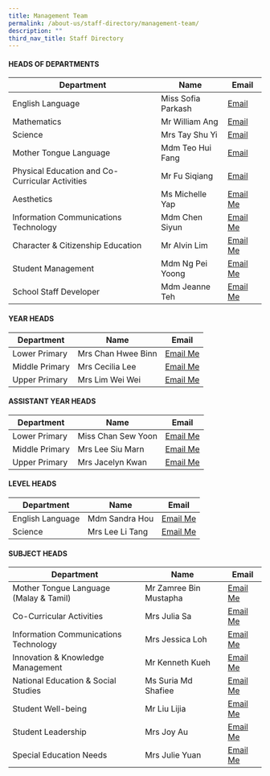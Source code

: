 ```yaml
---
title: Management Team
permalink: /about-us/staff-directory/management-team/
description: ""
third_nav_title: Staff Directory
---
```

#### HEADS OF DEPARTMENTS

| Department | Name | Email |
| -------- | -------- | -------- |
| English Language     | Miss Sofia Parkash     | <a href="mailto:sofia_gita_parkash@moe.edu.sg" target="">Email</a>     |
| Mathematics     | Mr William Ang     | <a href="mailto:ang_kia_wei_william@moe.edu.sg" target="">Email</a>     |
| Science     | Mrs Tay Shu Yi     | <a href="mailto:wee_shu_yi@moe.edu.sg" target="">Email</a>     |
| Mother Tongue Language     | Mdm Teo Hui Fang    | <a href="mailto:teo_hui_fang@moe.edu.sg" target="">Email</a>     |
| Physical Education and Co-Curricular Activities     | Mr Fu Siqiang    | <a href="mailto:u_siqiang@moe.edu.sg" target="">Email</a>    |
| Aesthetics     | Ms Michelle Yap     | [Email Me](yap_hui_ching_michelle@moe.edu.sg)     |
| Information Communications Technology    | Mdm Chen Siyun    | [Email Me](chen_siyun@moe.edu.sg)     |
| Character &amp; Citizenship Education     | Mr Alvin Lim     | [Email Me](alvin_lim_hsu_jin@moe.edu.sg)    |
| Student Management    | Mdm Ng Pei Yoong   | [Email Me](ng_pei_yoong@moe.edu.sg)    |
| School Staff Developer     | Mdm Jeanne Teh     | [Email Me](teh_hsiao_chuin@moe.edu.sg)    |

#### YEAR HEADS

| Department | Name | Email |
| -------- | -------- | -------- |
| Lower Primary     | Mrs Chan Hwee Binn     | [Email Me](seah_hwee_binn@moe.edu.sg)     |
| Middle Primary     | Mrs Cecilia Lee    | [Email Me](cecilia_peralta_lee@moe.edu.sg)     |
| Upper Primary     | Mrs Lim Wei Wei     | [Email Me](chua_wei_wei@moe.edu.sg)     |

#### ASSISTANT YEAR HEADS

| Department | Name | Email |
| -------- | -------- | -------- |
| Lower Primary     | Miss Chan Sew Yoon     | [Email Me](chan_sew_yoon@moe.edu.sg)     |
| Middle Primary     | Mrs Lee Siu Marn    | [Email Me](leong_siu_marn@moe.edu.sg)     |
| Upper Primary     | Mrs Jacelyn Kwan     | [Email Me](chia_pin_jhin@moe.edu.sg)     |

#### LEVEL HEADS

| Department | Name | Email |
| -------- | -------- | -------- |
| English Language    | Mdm Sandra Hou     | [Email Me](hou_may_wah_sandra@moe.edu.sg)     |
| Science     | Mrs Lee Li Tang     | [Email Me](tang_li_tang@moe.edu.sg)     |

#### SUBJECT HEADS
| Department | Name | Email |
| -------- | -------- | -------- |
| Mother Tongue Language (Malay &amp; Tamil)    | Mr Zamree Bin Mustapha     | [Email Me](zamree_mustapha@moe.edu.sg)     |
| Co-Curricular Activities     | Mrs Julia Sa     | [Email Me](lim_mei_chia_julia@moe.edu.sg)     |
| Information Communications Technology     | Mrs Jessica Loh     | [Email Me](teo_yiying_jessica@moe.edu.sg)     |
| Innovation &amp; Knowledge Management     | Mr Kenneth Kueh     | [Email Me](kenneth_kueh@moe.edu.sg)    |
| National Education &amp; Social Studies     | Ms Suria Md Shafiee     | [Email Me](suria_mohamed_shafiee@moe.edu.sg)     |
| Student Well-being     | Mr Liu Lijia     | [Email Me](liu_lijia@moe.edu.sg)     |
| Student Leadership     | Mrs Joy Au     | [Email Me](tham_kar_yee@moe.edu.sg)     |
| Special Education Needs     | Mrs Julie Yuan     | [Email Me](julie_phoebe_low@moe.edu.sg)     |